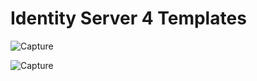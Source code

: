 # Identity Server 4 Templates
![Capture](https://user-images.githubusercontent.com/76180043/186906905-caf71a22-3c1e-4237-ab50-5cf941b42235.PNG)

![Capture](https://user-images.githubusercontent.com/76180043/187069795-9b0f96c0-1dcc-433b-9e8f-1ff081667765.PNG)
